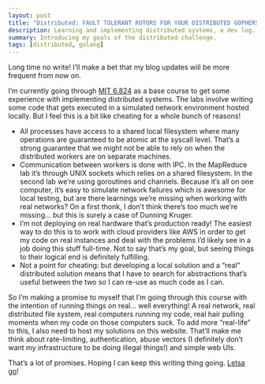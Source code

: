 ```yaml
---
layout: post
title: "Distributed: FAULT TOLERANT ROTORS FOR YOUR DISTRIBUTED GOPHERS" 
description: Learning and implementing distributed systems, a dev log.
summary: Introducing my goals of the distributed challenge.
tags: [distributed, golang]
---
```


Long time no write! I’ll make a bet that my blog updates will be more frequent from now on.

I’m currently going through [MIT 6.824](https://pdos.csail.mit.edu/6.824/) as a base course to get some experience with implementing distributed systems. The labs involve writing some code that gets executed in a simulated network environment hosted locally. But I feel this is a bit like cheating for a whole bunch of reasons!

- All processes have access to a shared local filesystem where many operations are guaranteed to be atomic at the syscall level. That’s a strong guarantee that we might not be able to rely on when the distributed workers are on separate machines.
- Communication between workers is done with IPC. In the MapReduce lab it’s through UNIX sockets which relies on a shared filesystem. In the second lab we’re using goroutines and channels. Because it’s all on one computer, it’s easy to simulate network failures which is awesome for local testing, but are there learnings we’re missing when working with real networks? On a first thonk, I don’t think there’s too much we’re missing… but this is surely a case of Dunning Kruger.
- I’m not deploying on real hardware that’s production ready! The easiest way to do this is to work with cloud providers like AWS in order to get my code on real instances and deal with the problems I’d likely see in a job doing this stuff full-time. Not to say that’s my goal, but seeing things to their logical end is definitely fulfilling.
- Not a point for cheating: but developing a local solution and a “real” distributed solution means that I have to search for abstractions that’s useful between the two so I can re-use as much code as I can.

So I’m making a promise to myself that I’m going through this course with the intention of running things on real… well everything! A real network, real distributed file system, real computers running my code, real hair pulling moments when my code on those computers suck. To add more “real-life” to this, I also need to host my solutions on this website. That’ll make me think about rate-limiting, authentication, abuse vectors (I definitely don’t want my infrastructure to be doing illegal things!) and simple web UIs.

That’s a lot of promises. Hoping I can keep this writing thing going. [Letsa go](https://www.youtube.com/watch?v=ve8r3OjrZhM)!
